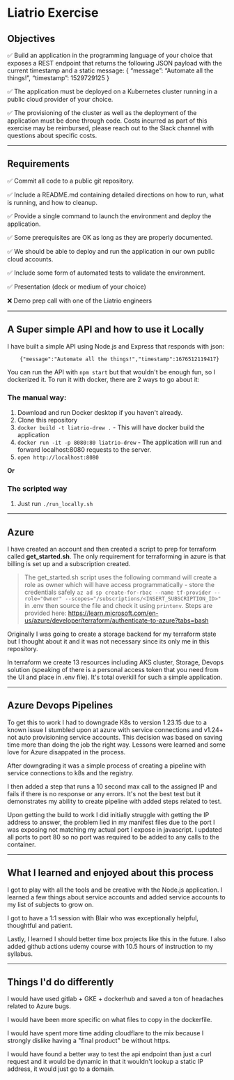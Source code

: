 # Liatrio Exercise

## Objectives

✅ Build an application in the programming language of your choice that exposes a REST
endpoint that returns the following JSON payload with the current timestamp and a static
message:
{
“message”: “Automate all the things!”,
“timestamp”: 1529729125
}

✅ The application must be deployed on a Kubernetes cluster running in a public cloud provider of
your choice. 

✅ The provisioning of the cluster as well as the deployment of the application must
be done through code. Costs incurred as part of this exercise may be reimbursed, please reach out to the Slack channel with questions about specific costs.

--- 

## Requirements

✅ Commit all code to a public git repository.

✅ Include a README.md containing detailed directions on how to run, what is running, and how to cleanup.

✅ Provide a single command to launch the environment and deploy the application.

✅ Some prerequisites are OK as long as they are properly documented.

✅ We should be able to deploy and run the application in our own public cloud accounts.

✅ Include some form of automated tests to validate the environment.

✅ Presentation (deck or medium of your choice)

❌ Demo prep call with one of the Liatrio engineers

---

## A Super simple API and how to use it Locally

I have built a simple API using Node.js and Express that responds with json:

        {"message":"Automate all the things!","timestamp":1676512119417}

You can run the API with `npm start` but that wouldn't be enough fun, so I dockerized it. To run it with docker, there are 2 ways to go about it:

### The manual way: 
1. Download and run Docker desktop if you haven't already.
0. Clone this repository 
0. `docker build -t liatrio-drew .` - This will have docker build the application
0. `docker run -it -p 8080:80 liatrio-drew` - The application will run and forward localhost:8080 requests to the server.
0. `open http://localhost:8080`

**Or**
### The scripted way

1. Just run `./run_locally.sh`

---

## Azure

I have created an account and then created a script to prep for terraform called **get_started.sh**. The only requirement for terraforming in azure is that billing is set up and a subscription created. 

> The get_started.sh script uses the following command will create a role as owner which will have access programmatically - store the credentials safely `az ad sp create-for-rbac --name tf-provider --role="Owner" --scopes="/subscriptions/<INSERT_SUBSCRIPTION_ID>"` in .env then source the file and check it using `printenv`. Steps are provided here: https://learn.microsoft.com/en-us/azure/developer/terraform/authenticate-to-azure?tabs=bash

Originally I was going to create a storage backend for my terraform state but I thought about it and it was not necessary since its only me in this repository.

In terraform we create 13 resources including AKS cluster, Storage, Devops solution (speaking of there is a personal access token that you need from the UI and place in .env file). It's total overkill for such a simple application.

---

## Azure Devops Pipelines

To get this to work I had to downgrade K8s to version 1.23.15 due to a known issue I stumbled upon at azure with service connections and v1.24+ not auto provisioning service accounts. This decision was based on saving time more than doing the job the right way. Lessons were learned and some love for Azure disappated in the process. 

After downgrading it was a simple process of creating a pipeline with service connections to k8s and the registry. 

I then added a step that runs a 10 second max call to the assigned IP and fails if there is no response or any errors. It's not the best test but it demonstrates my ability to create pipeline with added steps related to test.

Upon getting the build to work I did initially struggle with getting the IP address to answer, the problem lied in my manifest files due to the port I was exposing not matching my actual port I expose in javascript. I updated all ports to port 80 so no port was required to be added to any calls to the container.

---

## What I learned and enjoyed about this process

I got to play with all the tools and be creative with the Node.js application. I learned a few things about service accounts and added service accounts to my list of subjects to grow on. 

I got to have a 1:1 session with Blair who was exceptionally helpful, thoughtful and patient.

Lastly, I learned I should better time box projects like this in the future. I also added github actions udemy course with 10.5 hours of instruction to my syllabus. 

---

## Things I'd do differently

I would have used gitlab + GKE + dockerhub and saved a ton of headaches related to Azure bugs.

I would have been more specific on what files to copy in the dockerfile. 

I would have spent more time adding cloudflare to the mix because I strongly dislike having a "final product" be without https.

I would have found a better way to test the api endpoint than just a curl request and it would be dynamic in that it wouldn't lookup a static IP address, it would just go to a domain.